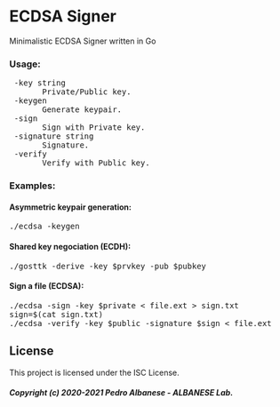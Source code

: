 # ECDSA Signer
Minimalistic ECDSA Signer written in Go 
### Usage:
<pre> -key string
       Private/Public key.
 -keygen
       Generate keypair.
 -sign
       Sign with Private key.
 -signature string
       Signature.
 -verify
       Verify with Public key.</pre>
### Examples:
#### Asymmetric keypair generation:
<pre>./ecdsa -keygen</pre>
#### Shared key negociation (ECDH):
<pre>./gosttk -derive -key $prvkey -pub $pubkey</pre>
#### Sign a file (ECDSA):
<pre>./ecdsa -sign -key $private < file.ext > sign.txt
sign=$(cat sign.txt)
./ecdsa -verify -key $public -signature $sign < file.ext
</pre>
## License
This project is licensed under the ISC License.
##### Copyright (c) 2020-2021 Pedro Albanese - ALBANESE Lab.
